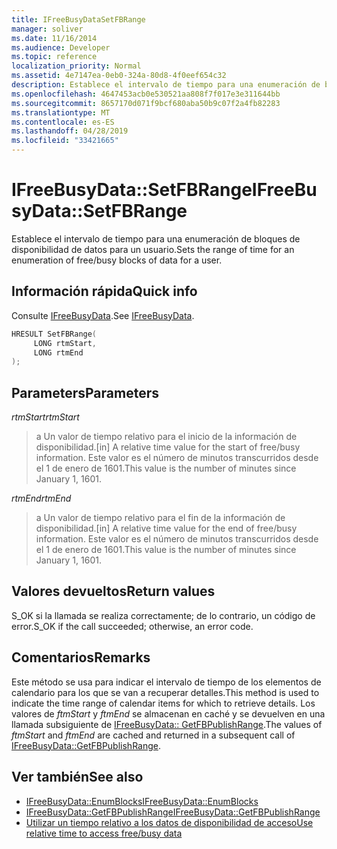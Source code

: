 ```yaml
---
title: IFreeBusyDataSetFBRange
manager: soliver
ms.date: 11/16/2014
ms.audience: Developer
ms.topic: reference
localization_priority: Normal
ms.assetid: 4e7147ea-0eb0-324a-80d8-4f0eef654c32
description: Establece el intervalo de tiempo para una enumeración de bloques de disponibilidad de datos para un usuario.
ms.openlocfilehash: 4647453acb0e530521aa808f7f017e3e311644bb
ms.sourcegitcommit: 8657170d071f9bcf680aba50b9c07f2a4fb82283
ms.translationtype: MT
ms.contentlocale: es-ES
ms.lasthandoff: 04/28/2019
ms.locfileid: "33421665"
---
```

# <a name="ifreebusydatasetfbrange"></a><span data-ttu-id="fbcc9-103">IFreeBusyData::SetFBRange</span><span class="sxs-lookup"><span data-stu-id="fbcc9-103">IFreeBusyData::SetFBRange</span></span>

<span data-ttu-id="fbcc9-104">Establece el intervalo de tiempo para una enumeración de bloques de disponibilidad de datos para un usuario.</span><span class="sxs-lookup"><span data-stu-id="fbcc9-104">Sets the range of time for an enumeration of free/busy blocks of data for a user.</span></span>
  
## <a name="quick-info"></a><span data-ttu-id="fbcc9-105">Información rápida</span><span class="sxs-lookup"><span data-stu-id="fbcc9-105">Quick info</span></span>

<span data-ttu-id="fbcc9-106">Consulte [IFreeBusyData](ifreebusydata.md).</span><span class="sxs-lookup"><span data-stu-id="fbcc9-106">See [IFreeBusyData](ifreebusydata.md).</span></span>
  
```cpp
HRESULT SetFBRange(
     LONG rtmStart,
     LONG rtmEnd
);
```

## <a name="parameters"></a><span data-ttu-id="fbcc9-107">Parameters</span><span class="sxs-lookup"><span data-stu-id="fbcc9-107">Parameters</span></span>

<span data-ttu-id="fbcc9-108">_rtmStart_</span><span class="sxs-lookup"><span data-stu-id="fbcc9-108">_rtmStart_</span></span>
  
> <span data-ttu-id="fbcc9-109">a Un valor de tiempo relativo para el inicio de la información de disponibilidad.</span><span class="sxs-lookup"><span data-stu-id="fbcc9-109">[in] A relative time value for the start of free/busy information.</span></span> <span data-ttu-id="fbcc9-110">Este valor es el número de minutos transcurridos desde el 1 de enero de 1601.</span><span class="sxs-lookup"><span data-stu-id="fbcc9-110">This value is the number of minutes since January 1, 1601.</span></span>
    
<span data-ttu-id="fbcc9-111">_rtmEnd_</span><span class="sxs-lookup"><span data-stu-id="fbcc9-111">_rtmEnd_</span></span>
  
> <span data-ttu-id="fbcc9-112">a Un valor de tiempo relativo para el fin de la información de disponibilidad.</span><span class="sxs-lookup"><span data-stu-id="fbcc9-112">[in] A relative time value for the end of free/busy information.</span></span> <span data-ttu-id="fbcc9-113">Este valor es el número de minutos transcurridos desde el 1 de enero de 1601.</span><span class="sxs-lookup"><span data-stu-id="fbcc9-113">This value is the number of minutes since January 1, 1601.</span></span>
    
## <a name="return-values"></a><span data-ttu-id="fbcc9-114">Valores devueltos</span><span class="sxs-lookup"><span data-stu-id="fbcc9-114">Return values</span></span>

<span data-ttu-id="fbcc9-115">S_OK si la llamada se realiza correctamente; de lo contrario, un código de error.</span><span class="sxs-lookup"><span data-stu-id="fbcc9-115">S_OK if the call succeeded; otherwise, an error code.</span></span>
  
## <a name="remarks"></a><span data-ttu-id="fbcc9-116">Comentarios</span><span class="sxs-lookup"><span data-stu-id="fbcc9-116">Remarks</span></span>

<span data-ttu-id="fbcc9-117">Este método se usa para indicar el intervalo de tiempo de los elementos de calendario para los que se van a recuperar detalles.</span><span class="sxs-lookup"><span data-stu-id="fbcc9-117">This method is used to indicate the time range of calendar items for which to retrieve details.</span></span> <span data-ttu-id="fbcc9-118">Los valores de *ftmStart* y *ftmEnd* se almacenan en caché y se devuelven en una llamada subsiguiente de [IFreeBusyData:: GetFBPublishRange](ifreebusydata-getfbpublishrange.md).</span><span class="sxs-lookup"><span data-stu-id="fbcc9-118">The values of  *ftmStart*  and  *ftmEnd*  are cached and returned in a subsequent call of [IFreeBusyData::GetFBPublishRange](ifreebusydata-getfbpublishrange.md).</span></span>
  
## <a name="see-also"></a><span data-ttu-id="fbcc9-119">Ver también</span><span class="sxs-lookup"><span data-stu-id="fbcc9-119">See also</span></span>

- [<span data-ttu-id="fbcc9-120">IFreeBusyData::EnumBlocks</span><span class="sxs-lookup"><span data-stu-id="fbcc9-120">IFreeBusyData::EnumBlocks</span></span>](ifreebusydata-enumblocks.md)
- [<span data-ttu-id="fbcc9-121">IFreeBusyData::GetFBPublishRange</span><span class="sxs-lookup"><span data-stu-id="fbcc9-121">IFreeBusyData::GetFBPublishRange</span></span>](ifreebusydata-getfbpublishrange.md)
- [<span data-ttu-id="fbcc9-122">Utilizar un tiempo relativo a los datos de disponibilidad de acceso</span><span class="sxs-lookup"><span data-stu-id="fbcc9-122">Use relative time to access free/busy data</span></span>](how-to-use-relative-time-to-access-free-busy-data.md)


